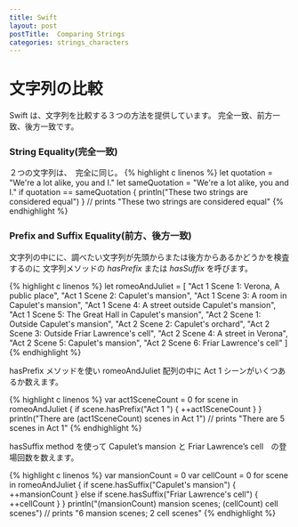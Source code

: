 ```yaml
---
title: Swift
layout: post
postTitle:  Comparing Strings
categories: strings_characters
---
```


文字列の比較
==============================

Swift は、文字列を比較する３つの方法を提供しています。
完全一致、前方一致、後方一致です。

### String Equality(完全一致)

２つの文字列は、　完全に同じ。
{% highlight c linenos %}
let quotation = "We're a lot alike, you and I."
let sameQuotation = "We're a lot alike, you and I."
if quotation == sameQuotation {
    println("These two strings are considered equal")
}
// prints "These two strings are considered equal"
{% endhighlight %}

### Prefix and Suffix Equality(前方、後方一致)

文字列の中にに、調べたい文字列が先頭からまたは後方からあるかどうかを検査するのに
文字列メソッドの _hasPrefix_  または _hasSuffix_ を呼びます。

{% highlight c linenos %}
let romeoAndJuliet = [
    "Act 1 Scene 1: Verona, A public place",
    "Act 1 Scene 2: Capulet's mansion",
    "Act 1 Scene 3: A room in Capulet's mansion",
    "Act 1 Scene 4: A street outside Capulet's mansion",
    "Act 1 Scene 5: The Great Hall in Capulet's mansion",
    "Act 2 Scene 1: Outside Capulet's mansion",
    "Act 2 Scene 2: Capulet's orchard",
    "Act 2 Scene 3: Outside Friar Lawrence's cell",
    "Act 2 Scene 4: A street in Verona",
    "Act 2 Scene 5: Capulet's mansion",
    "Act 2 Scene 6: Friar Lawrence's cell"
]
{% endhighlight %}

hasPrefix メソッドを使い romeoAndJuliet 配列の中に Act 1 シーンがいくつあるか数えます。

{% highlight c linenos %}
var act1SceneCount = 0
for scene in romeoAndJuliet {
    if scene.hasPrefix("Act 1 ") {
        ++act1SceneCount
    }
}
println("There are \(act1SceneCount) scenes in Act 1")
// prints "There are 5 scenes in Act 1"
{% endhighlight %}

hasSuffix method を使って Capulet’s mansion と Friar Lawrence’s cell　の登場回数を数えます。

{% highlight c linenos %}
var mansionCount = 0
var cellCount = 0
for scene in romeoAndJuliet {
    if scene.hasSuffix("Capulet's mansion") {
        ++mansionCount
    } else if scene.hasSuffix("Friar Lawrence's cell") {
        ++cellCount
    }
}
println("\(mansionCount) mansion scenes; \(cellCount) cell scenes")
// prints "6 mansion scenes; 2 cell scenes"
{% endhighlight %}
